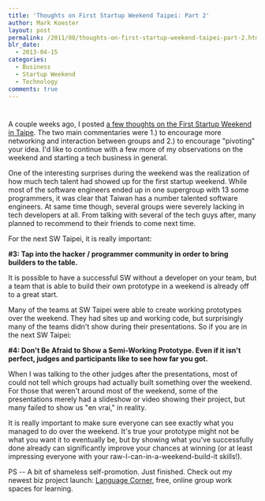 ```yaml
---
title: 'Thoughts on First Startup Weekend Taipei: Part 2'
author: Mark Koester
layout: post
permalink: /2011/08/thoughts-on-first-startup-weekend-taipei-part-2.html
blr_date:
  - 2013-04-15
categories:
  - Business
  - Startup Weekend
  - Technology
comments: true
---
```

# 

A couple weeks ago, I posted [a few thoughts on the First Startup Weekend in Taipe](http://www.markwk.com/2011/08/first-startup-weekend-taipei-part-1.html). The two main commentaries were 1.) to encourage more networking and interaction between groups and 2.) to encourage "pivoting" your idea. I'd like to continue with a few more of my observations on the weekend and starting a tech business in general.

One of the interesting surprises during the weekend was the realization of how much tech talent had showed up for the first startup weekend. While most of the software engineers ended up in one supergroup with 13 some programmers, it was clear that Taiwan has a number talented software engineers. At same time though, several groups were severely lacking in tech developers at all. From talking with several of the tech guys after, many planned to recommend to their friends to come next time.

For the next SW Taipei, it is really important:

**#3: Tap into the hacker / programmer community in order to bring builders to the table.**

It is possible to have a successful SW without a developer on your team, but a team that is able to build their own prototype in a weekend is already off to a great start.

Many of the teams at SW Taipei were able to create working prototypes over the weekend. They had sites up and working code, but surprisingly many of the teams didn't show during their presentations. So if you are in the next SW Taipei:

**#4: Don't Be Afraid to Show a Semi-Working Prototype. Even if it isn't perfect, judges and participants like to see how far you got.**

When I was talking to the other judges after the presentations, most of could not tell which groups had actually built something over the weekend. For those that weren't around most of the weekend, some of the presentations merely had a slideshow or video showing their project, but many failed to show us "en vrai," in reality.

It is really important to make sure everyone can see exactly what you managed to do over the weekend. It's true your prototype might not be what you want it to eventually be, but by showing what you've successfully done already can significantly improve your chances at winning (or at least impressing everyone with your raw-I-can-in-a-weekend-build-it skills!).

PS -- A bit of shameless self-promotion. Just finished. Check out my newest biz project launch: [Language Corner](http://language-corner.org), free, online group work spaces for learning.